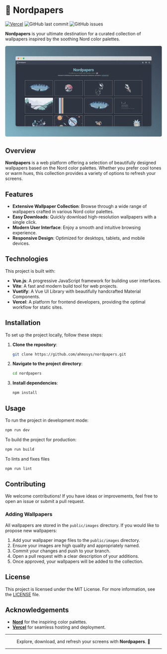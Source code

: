 # 🌌 Nordpapers

[![Vercel](https://vercelbadge.vercel.app/api/ahmosys/nordpapers)](https://nordpapers.vercel.app) ![GitHub last commit](https://img.shields.io/github/last-commit/ahmosys/nordpapers) ![GitHub issues](https://img.shields.io/github/issues/ahmosys/nordpapers)

**Nordpapers** is your ultimate destination for a curated collection of wallpapers inspired by the soothing Nord color palettes.

![Nordpapers Screenshot](docs/images/readme-presentation.png)

## Overview

**Nordpapers** is a web platform offering a selection of beautifully designed wallpapers based on the Nord color palettes. Whether you prefer cool tones or warm hues, this collection provides a variety of options to refresh your screens.

## Features

- **Extensive Wallpaper Collection**: Browse through a wide range of wallpapers crafted in various Nord color palettes.
- **Easy Downloads**: Quickly download high-resolution wallpapers with a single click.
- **Modern User Interface**: Enjoy a smooth and intuitive browsing experience.
- **Responsive Design**: Optimized for desktops, tablets, and mobile devices.

## Technologies

This project is built with:

- **Vue.js**: A progressive JavaScript framework for building user interfaces.
- **Vite**: A fast and modern build tool for web projects.
- **Vuetify**: A Vue UI Library with beautifully handcrafted Material Components.
- **Vercel**: A platform for frontend developers, providing the optimal workflow for static sites.

## Installation

To set up the project locally, follow these steps:

1. **Clone the repository**:

    ```bash
    git clone https://github.com/ahmosys/nordpapers.git
    ```

2. **Navigate to the project directory**:

    ```bash
    cd nordpapers
    ```

3. **Install dependencies**:

    ```bash
    npm install
    ```

## Usage

To run the project in development mode:

```bash
npm run dev
```

To build the project for production:

```bash
npm run build
```

To lints and fixes files
    
```bash
npm run lint
```

## Contributing

We welcome contributions! If you have ideas or improvements, feel free to open an issue or submit a pull request.

### Adding Wallpapers

All wallpapers are stored in the `public/images` directory. If you would like to propose new wallpapers:

1. Add your wallpaper image files to the `public/images` directory.
2. Ensure your images are high quality and appropriately named.
3. Commit your changes and push to your branch.
4. Open a pull request with a clear description of your additions.
5. Once approved, your wallpapers will be added to the collection.

## License
This project is licensed under the MIT License. For more information, see the [LICENSE](LICENSE) file.

## Acknowledgements

- **[Nord](https://www.nordtheme.com/)** for the inspiring color palettes.
- **[Vercel](https://vercel.com/)** for seamless hosting and deployment.

---

<p align="center">
    Explore, download, and refresh your screens with <strong>Nordpapers</strong>. 🌌
</p>


---